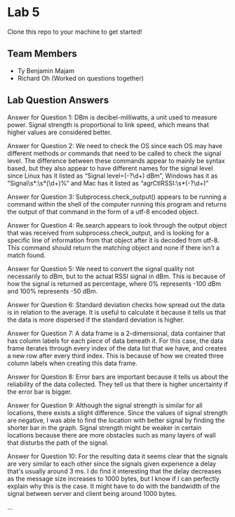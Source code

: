 # Lab 5
Clone this repo to your machine to get started!

## Team Members
- Ty Benjamin Majam
- Richard Oh (Worked on questions together)

## Lab Question Answers

Answer for Question 1: 
DBm is decibel-milliwatts, a unit used to measure power. Signal strength is proportional to link speed, which means that higher values are considered better.


Answer for Question 2:
We need to check the OS since each OS may have different methods or commands that need to be called to check the signal level. The difference between these commands appear to mainly be syntax based, but they also appear to have different names for the signal level since Linux has it listed as “Signal level=(-?\d+) dBm”, Windows has it as “Signal\s*:\s*(\d+)%” and Mac has it listed as “agrCtlRSSI:\s*(-?\d+)”


Answer for Question 3:
Subprocess.check_output() appears to be running a command within the shell of the computer running this program and returns the output of that command in the form of a utf-8 encoded object.


Answer for Question 4:
Re.search appears to look through the output object that was received from subprocess.check_output, and is looking for a specific line of information from that object after it is decoded from utf-8. This command should return the matching object and none if there isn’t a match found.


Answer for Question 5:
We need to convert the signal quality not necessarily to dBm, but to the actual RSSI signal in dBm. This is because of how the signal is returned as percentage, where 0% represents -100 dBm and 100% represents -50 dBm.


Answer for Question 6:
Standard deviation checks how spread out the data is in relation to the average. It is useful to calculate it because it tells us that the data is more dispersed if the standard deviation is higher.


Answer for Question 7:
A data frame is a 2-dimensional, data container that has column labels for each piece of data beneath it. For this case, the data frame iterates through every index of the data list that we have, and creates a new row after every third index. This is because of how we created three column labels when creating this data frame.


Answer for Question 8:
Error bars are important because it tells us about the reliability of the data collected. They tell us that there is higher uncertainty if the error bar is bigger.


Answer for Question 9:
Although the signal strength is similar for all locations, there exists a slight difference. Since the values of signal strength are negative, I was able to find the location with better signal by finding the shorter bar in the graph. Signal strength might be weaker in certain locations because there are more obstacles such as many layers of wall that disturbs the path of the signal.


Answer for Question 10:
For the resulting data it seems clear that the signals are very similar to each other since the signals given experience a delay that's usually around 3 ms. I do find it interesting that the delay decreases as the message size increases to 1000 bytes, but I know if I can perfectly explain why this is the case. It might have to do with the bandwidth of the signal between server and client being around 1000 bytes.

...

